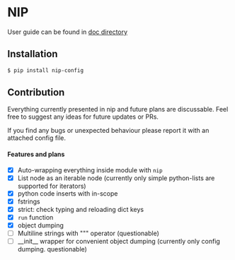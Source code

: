 # NIP

User guide can be found in [doc directory](https://github.com/spairet/nip/tree/main/doc)


Installation
--

``` sh
$ pip install nip-config
```

Contribution
--
Everything currently presented in nip and future plans are discussable. Feel free to suggest any ideas for future updates or PRs.

If you find any bugs or unexpected behaviour please report it with an attached config file.


#### Features and plans

- [x] Auto-wrapping everything inside module with `nip`
- [x] List node as an iterable node (currently only simple python-lists are supported for iterators)
- [x] python code inserts with in-scope
- [x] fstrings
- [X] strict: check typing and reloading dict keys
- [x] `run` function
- [x] object dumping
- [ ] Multiline strings with """ operator (questionable)
- [ ] \_\_init\_\_ wrapper for convenient object dumping (currently only config dumping. questionable)
